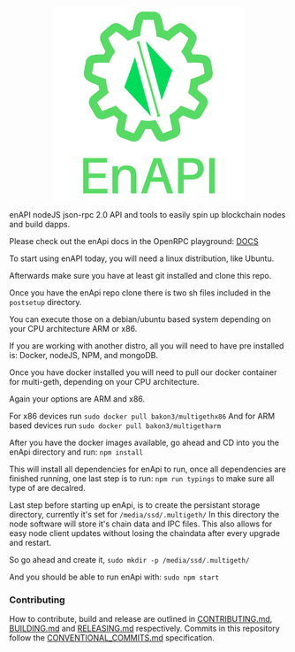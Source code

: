 <p align="center">
  <img src="https://raw.githubusercontent.com/ethernodeio/enapi/dev/logo.png" width="350" title="enAPI: Supercharge your blockchan node managment">
</p>

enAPI nodeJS json-rpc 2.0 API and tools to easily spin up blockchain nodes and build dapps.

Please check out the enApi docs in the OpenRPC playground: [DOCS](https://playground.open-rpc.org/?schemaUrl=https://raw.githubusercontent.com/ethernodeio/enapi/master/openrpc.json&uiSchema%5BappBar%5D%5Bui:title%5D=enApi&uiSchema%5BappBar%5D%5Bui:logoUrl%5D=https://raw.githubusercontent.com/ethernodeio/enapi/dev/logo.png&uiSchema%5BappBar%5D%5Bui:input%5D=false&uiSchema%5BappBar%5D%5Bui:splitView%5D=false&uiSchema%5BappBar%5D%5Bui:darkMode%5D=true)

To start using enAPI today, you will need a linux distribution, like Ubuntu.

Afterwards make sure you have at least git installed and clone this repo.

Once you have the enApi repo clone there is two sh files included in the `postsetup` directory.

You can execute those on a debian/ubuntu based system depending on your CPU architecture ARM or x86.

If you are working with another distro, all you will need to have pre installed is: Docker, nodeJS, NPM, and mongoDB.

Once you have docker installed you will need to pull our docker container for multi-geth, depending on your CPU architecture.

Again your options are ARM and x86.

For x86 devices run `sudo docker pull bakon3/multigethx86` 
And for ARM based devices run `sudo docker pull bakon3/multigetharm`

After you have the docker images available, go ahead and CD into you the enApi directory and run: `npm install`

This will install all dependencies for enApi to run, once all dependencies are finished running, one last step is to run: `npm run typings` to make sure all type of are decalred.

Last step before starting up enApi, is to create the persistant storage directory, currently it's set for  `/media/ssd/.multigeth/` In this directory the node software will store it's chain data and IPC files.  This also allows for easy node client updates without losing the chaindata after every upgrade and restart.

So go ahead and create it, `sudo mkdir -p /media/ssd/.multigeth/`

And you should be able to run enApi with: `sudo npm start`

### Contributing

How to contribute, build and release are outlined in [CONTRIBUTING.md](CONTRIBUTING.md), [BUILDING.md](BUILDING.md) and [RELEASING.md](RELEASING.md) respectively. Commits in this repository follow the [CONVENTIONAL_COMMITS.md](CONVENTIONAL_COMMITS.md) specification.
